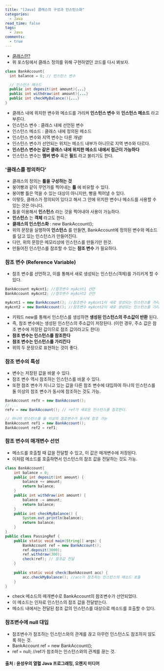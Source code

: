 ```yaml
---
title: "[Java] 클래스의 구성과 인스턴스화"
categories:
  - Java
read_time: false
tags:
  - Java
comments:
  - true
---
```


* [클래스란?](https://sangwoo0727.github.io/java/JAVA-7_classinstance/) 
* 위 포스팅에서 클래스 정의를 위해 구현하였던 코드를 다시 봐보자.

```java
class BankAccount{
  int balance = 0; // 인스턴스 변수

  // 인스턴스 메소드
  public int deposit(int amount){...}
  public int withdraw(int amount){...}
  public int checkMyBalance(){...}
}
```

* 클래스 내에 위치한 변수와 메소드를 가리켜 __인스턴스 변수__ 와 __인스턴스 메소드__ 라고 부른다.
* 인스턴스 변수 : 클래스 내에 선언된 변수
* 인스턴스 메소드 : 클래스 내에 정의된 메소드
* 인스턴스 변수와 지역 변수는 다른 개념!
* 인스턴스 변수가 선언되는 위치는 메소드 내부가 아니므로 지역 변수와 다르다.
* __인스턴스 변수는 같은 클래스 내에 위치한 메소드 내에서 접근이 가능하다__
* 인스턴스 변수는 __멤버 변수__ 혹은 __필드__ 라고 불리기도 한다.

### '클래스를 정의하다'
* 클래스의 정의는 __틀을 구성하는 것__
* 붕어빵과 같이 무언가를 찍어내는 __틀__ 에 비유할 수 있다.
* 붕어빵 틀은 먹을 수 있는 대상이 아니지만, 빵을 찍어낼 수 있다.
* 이렇듯, 클래스가 정의되어 있다고 해서 그 안에 위치한 변수나 메소드를 사용할 수 있는 것은 아니다.
* 틀을 이용해서 __인스턴스__ 라는 것을 찍어내야 사용이 가능하다.
* __인스턴스__ 는 __객체__ 라고도 한다.
* __클래스의 인스턴스화__ : new BankAccount();
* 위의 문장을 실행하여 __인스턴스__ 를 만들면, BankAccount에 정의된 변수와 메소드를 담고 있는 인스턴스가 만들어진다.
* 다만, 위의 문장은 메모리상에 인스턴스를 만들기만 한것.
* 만들어진 인스턴스를 참조할 수 있는 __참조 변수__ 가 필요하다.

### 참조 변수 (Reference Variable)
* 참조 변수를 선언하고, 이를 통해서 새로 생성되는 인스턴스(객체)를 가리키게 할 수 있다.

```java
BankAccount myAcnt1; //참조변수 myAcnt1 선언
BankAccount myAcnt2; //참조변수 myAcnt2 선언

myAcnt1 = new BankAccount(); //참조변수 myAcnt1이 새로 생성되는 인스턴스를 가리킴
myAcnt2 = new BankAccount(); //참조변수 myAcnt2이 새로 생성되는 인스턴스를 가리킴
```

* 키워드 new를 통해서 인스턴스를 생성하면 __생성된 인스턴스의 주소값이 반환__ 된다.
* 즉, 참조 변수에는 생성된 인스턴스의 주소값이 저장된다. (이런 경우, 주소 값은 참조 변수에 저장된 값이므로 참조 값이라고도 한다)
* __참조 변수는 인스턴스를 참조한다__
* __참조 변수는 인스턴스를 가리킨다__
* 위의 두 문장으로 표현하는 것이 좋다.

### 참조 변수의 특성
* 변수는 저장된 값을 바꿀 수 있다.
* 참조 변수 역시 참조하는 인스턴스를 바꿀 수 있다.
* 또한 참조 변수가 지니고 있는 값을 다른 참조 변수에 대입하여 하나의 인스턴스를 둘 이상의 참조 변수가 동시에 참조하는 것도 가능.

```java
BankAccount refV = new BankAccount();
// ...
refv = new BankAccount(); // ref가 새로운 인스턴스를 참조한다.

// 하나의 인스턴스를 둘 이상의 참조변수가 동시에 참조 가능
BankAccount ref1 = new BankAccount();
BankAccount ref2 = ref1;
```

### 참조 변수의 매개변수 선언
* 메소드를 호출할 때 값을 전달할 수 있고, 이 값은 매개변수에 저장된다.
* 이처럼 메소드를 호출하면서 인스턴스의 참조 값을 전달하는 것도 가능.

```java
class BankAccount{
	int balance = 0;
	public int deposit(int amount) {
		balance += amount;
		return balance;
	}
	public int withdraw(int amount) {
		balance -= amount;
		return balance;
	}
	public int checkMyBalance() {
		System.out.println(balance);
		return balance;
	}
}
public class PassingRef {
	public static void main(String[] args) {
		BankAccount ref = new BankAccount();
		ref.deposit(3000);
		ref.withdraw(300);
		check(ref); // 참조값 전달
	}
	
	public static void check(BankAccount acc) {
		acc.checkMyBalance(); //acc가 참조하는 인스턴스의 메소드 호출
	}
}
```

* check 메소드의 매개변수로 BankAccount의 참조변수가 선언되었다.
* 이 메소드는 인자로 인스턴스의 참조 값을 전달받는다.
* 메소드 내에서는 전달된 참조 값의 인스턴스를 대상으로 메소드를 호출할 수 있다.

### 참조변수에 null 대입
* 참조변수가 참조하는 인스턴스와의 관계를 끊고 아무런 인스턴스도 참조하지 않도록 하는 것.
* BankAccount ref = new BankAccount();
* ref = null;  //ref가 참조하는 인스턴스와의 관계를 끊는 것.

#### 출처 : 윤성우의 열혈 Java 프로그래밍, 오렌지 미디어

